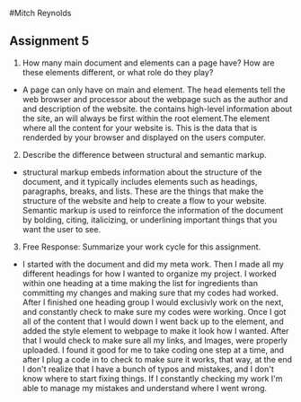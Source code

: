#Mitch Reynolds
## Assignment 5
1. How many main document <head> and <body> elements can a page have? How are these elements different, or what role do they play?
- A page can only have on main <head> and <body> element. The head elements tell the web browser and processor about the webpage such as the author and and description of the website.  the <head> contains high-level information about the site, an will always be first within the root element.The <body> element where all the content for your website is. This is the data that is renderded by your browser and displayed on the users computer.

2. Describe the difference between structural and semantic markup.
- structural markup embeds information about the structure of the document, and it typically includes elements such as headings, paragraphs, breaks, and lists. These are the things that make the structure of the website and help to create a flow to your website. Semantic markup is used to reinforce the information of the document by bolding, citing, italicizing, or underlining important things that you want the user to see.

3. Free Response: Summarize your work cycle for this assignment.
- I started with the <head> document and did my meta work. Then I made all my different headings for how I wanted to organize my project. I worked within one heading at a time making the list for ingredients than committing my changes and making sure that my codes had worked. After I finished one heading group I would exclusivly work on the next, and constantly check to make sure my codes were working. Once I got all of the content that I would down I went back up to the <head> element, and added the style element to webpage to make it look how I wanted. After that I would check to make sure all my links, and Images, were properly uploaded. I found it good for me to take coding one step at a time, and after I plug a code in to check to make sure it works, that way, at the end I don't realize that I have a bunch of typos and mistakes, and I don't know where to start fixing things. If I constantly checking my work I'm able to manage my mistakes and understand where I went wrong. 
